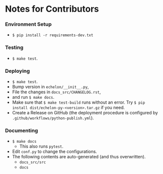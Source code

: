 # Notes for Contributors

### Environment Setup
- ``$ pip install -r requirements-dev.txt``

### Testing
- ``$ make test``.

### Deploying
- ``$ make test``.
- Bump version in `echelon/__init__.py`,
- File the changes in `docs_src/CHANGELOG.rst`,
- and run `$ make docs`.
- Make sure that ``$ make test-build`` runs without an error. Try ``$ pip install dist/echelon-py-<version>.tar.gz`` if you need.
- Create a Release on GitHub (the deployment procedure is configured by `.github/workflows/python-publish.yml`).

### Documenting
- ``$ make docs``
  - This also runs ``pytest``.
- Edit ``conf.py`` to change the configurations.
- The following contents are auto-generated (and thus overwritten).
  - ``docs_src/src``
  - ``docs``
